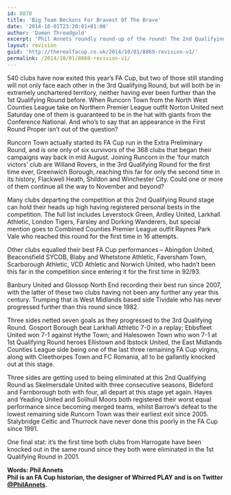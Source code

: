 ```yaml
---
id: 8870
title: 'Big Team Beckons For Bravest Of The Brave'
date: '2014-10-01T23:20:01+01:00'
author: 'Damon Threadgold'
excerpt: 'Phil Annets roundly round-up of the round! The 2nd Qualifying Round winners and losers.'
layout: revision
guid: 'http://therealfacup.co.uk/2014/10/01/8869-revision-v1/'
permalink: /2014/10/01/8869-revision-v1/
---
```


540 clubs have now exited this year’s FA Cup, but two of those still standing will not only face each other in the 3rd Qualifying Round, but will both be in extremely unchartered territory, neither having ever been further than the 1st Qualifying Round before. When Runcorn Town from the North West Counties League take on Northern Premier League outfit Norton United next Saturday one of them is guaranteed to be in the hat with giants from the Conference National. And who’s to say that an appearance in the First Round Proper isn’t out of the question?

Runcorn Town actually started its FA Cup run in the Extra Preliminary Round, and is one only of six survivors of the 368 clubs that began their campaigns way back in mid August. Joining Runcorn in the ‘four match victors’ club are Willand Rovers, in the 3rd Qualifying Round for the first time ever, Greenwich Borough, reaching this far for only the second time in its history, Flackwell Heath, Shildon and Winchester City. Could one or more of them continue all the way to November and beyond?

Many clubs departing the competition at this 2nd Qualifying Round stage can hold their heads up high having registered personal bests in the competition. The full list includes Leverstock Green, Ardley United, Larkhall Athletic, London Tigers, Farsley and Dorking Wanderers, but special mention goes to Combined Counties Premier League outfit Raynes Park Vale who reached this round for the first time in 16 attempts.

Other clubs equalled their best FA Cup performances – Abingdon United, Beaconsfield SYCOB, Blaby and Whetstone Athletic, Faversham Town, Scarborough Athletic, VCD Athletic and Norwich United, who hadn’t been this far in the competition since entering it for the first time in 92/93.

Banbury United and Glossop North End recording their best run since 2007, with the latter of these two clubs having not been any further any year this century. Trumping that is West Midlands based side Tividale who has never progressed further than this round since 1982.

Three sides netted seven goals as they progressed to the 3rd Qualifying Round. Gosport Borough beat Larkhall Athletic 7-0 in a replay; Ebbsfleet United won 7-1 against Hythe Town; and Halesowen Town who won 7-1 at 1st Qualifying Round heroes Ellistown and Ibstock United, the East Midlands Counties League side being one of the last three remaining FA Cup virgins, along with Cleethorpes Town and FC Romania, all to be gallantly knocked out at this stage.

Three sides are getting used to being eliminated at this 2nd Qualifying Round as Skelmersdale United with three consecutive seasons, Bideford and Farnborough both with four, all depart at this stage yet again. Hayes and Yeading United and Solihull Moors both registered their worst equal performance since becoming merged teams, whilst Barrow’s defeat to the lowest remaining side Runcorn Town was their earliest exit since 2005. Stalybridge Celtic and Thurrock have never done this poorly in the FA Cup since 1991.

One final stat: it’s the first time both clubs from Harrogate have been knocked out in the same round since they both were eliminated in the 1st Qualifying Round in 2001.

**Words: Phil Annets  
Phil is an FA Cup historian, the designer of Whirred PLAY and is on Twitter [@PhilAnnets](https://twitter.com/PhilAnnets).**